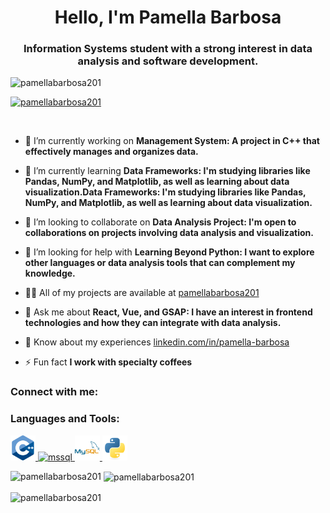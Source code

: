 <h1 align="center">Hello, I'm Pamella Barbosa</h1>
<h3 align="center">Information Systems student with a strong interest in data analysis and software development.</h3>

<p align="left"> <img src="https://komarev.com/ghpvc/?username=pamellabarbosa201&label=Profile%20views&color=0e75b6&style=flat" alt="pamellabarbosa201" /> </p>

<p align="left"> <a href="https://github.com/ryo-ma/github-profile-trophy"><img src="https://github-profile-trophy.vercel.app/?username=pamellabarbosa201" alt="pamellabarbosa201" /></a> </p>

<p align="left"> <a href="https://twitter.com/" target="blank"><img src="https://img.shields.io/twitter/follow/?logo=twitter&style=for-the-badge" alt="" /></a> </p>

- 🔭 I’m currently working on **Management System: A project in C++ that effectively manages and organizes data.**

- 🌱 I’m currently learning **Data Frameworks: I'm studying libraries like Pandas, NumPy, and Matplotlib, as well as learning about data visualization.Data Frameworks: I'm studying libraries like Pandas, NumPy, and Matplotlib, as well as learning about data visualization.**

- 👯 I’m looking to collaborate on **Data Analysis Project: I'm open to collaborations on projects involving data analysis and visualization.**

- 🤝 I’m looking for help with **Learning Beyond Python: I want to explore other languages or data analysis tools that can complement my knowledge.**

- 👨‍💻 All of my projects are available at [pamellabarbosa201](pamellabarbosa201)

- 💬 Ask me about **React, Vue, and GSAP: I have an interest in frontend technologies and how they can integrate with data analysis.**

- 📄 Know about my experiences [linkedin.com/in/pamella-barbosa](linkedin.com/in/pamella-barbosa)

- ⚡ Fun fact **I work with specialty coffees**

<h3 align="left">Connect with me:</h3>
<p align="left">
</p>

<h3 align="left">Languages and Tools:</h3>
<p align="left"> <a href="https://www.w3schools.com/cpp/" target="_blank" rel="noreferrer"> <img src="https://raw.githubusercontent.com/devicons/devicon/master/icons/cplusplus/cplusplus-original.svg" alt="cplusplus" width="40" height="40"/> </a> <a href="https://www.microsoft.com/en-us/sql-server" target="_blank" rel="noreferrer"> <img src="https://www.svgrepo.com/show/303229/microsoft-sql-server-logo.svg" alt="mssql" width="40" height="40"/> </a> <a href="https://www.mysql.com/" target="_blank" rel="noreferrer"> <img src="https://raw.githubusercontent.com/devicons/devicon/master/icons/mysql/mysql-original-wordmark.svg" alt="mysql" width="40" height="40"/> </a> <a href="https://www.python.org" target="_blank" rel="noreferrer"> <img src="https://raw.githubusercontent.com/devicons/devicon/master/icons/python/python-original.svg" alt="python" width="40" height="40"/> </a> </p>

<p><img align="left" src="https://github-readme-stats.vercel.app/api/top-langs?username=pamellabarbosa201&show_icons=true&locale=en&layout=compact" alt="pamellabarbosa201" /></p>

<p>&nbsp;<img align="center" src="https://github-readme-stats.vercel.app/api?username=pamellabarbosa201&show_icons=true&locale=en" alt="pamellabarbosa201" /></p>

<p><img align="center" src="https://github-readme-streak-stats.herokuapp.com/?user=pamellabarbosa201&" alt="pamellabarbosa201" /></p>


<!--
**pamellabarbosa201/pamellabarbosa201** is a ✨ _special_ ✨ repository because its `README.md` (this file) appears on your GitHub profile.

Here are some ideas to get you started:

- 🔭 I’m currently working on ...
- 🌱 I’m currently learning ...
- 👯 I’m looking to collaborate on ...
- 🤔 I’m looking for help with ...
- 💬 Ask me about ...
- 📫 How to reach me: ...
- 😄 Pronouns: ...
- ⚡ Fun fact: ...
-->
